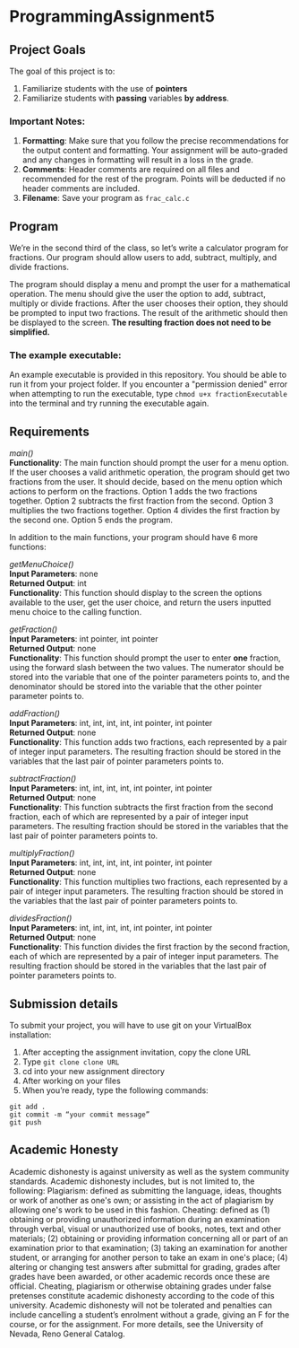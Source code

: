 # ProgrammingAssignment5

## Project Goals
The goal of this project is to:
1.	Familiarize students with the use of **pointers**
2.  Familiarize students with **passing** variables **by address**.
### Important Notes:
1.	**Formatting**: Make sure that you follow the precise recommendations for the output content and formatting. Your assignment will be auto-graded and any changes in formatting will result in a loss in the grade.
2.	**Comments**: Header comments are required on all files and recommended for the rest of the program. Points will be deducted if no header comments are included.
3.	**Filename**: Save your program as ```frac_calc.c```

## Program
We’re in the second third of the class, so let’s write a calculator program for fractions. Our program should allow users to add, subtract, multiply, and divide fractions.  

The program should display a menu and prompt the user for a mathematical operation. The menu should give the user the option to add, subtract, multiply or divide fractions. After the user chooses their option, they should be prompted to input two fractions. The result of the arithmetic should then be displayed to the screen. **The resulting fraction does not need to be simplified.**  

### The example executable:
An example executable is provided in this repository. You should be able to run it from your project folder.
If you encounter a "permission denied" error when attempting to run the executable, type ```chmod u+x fractionExecutable``` into the terminal and try running the executable again.

## Requirements
*main()*  
**Functionality**: The main function should prompt the user for a menu option. If the user chooses a valid arithmetic operation, the program should get two fractions from the user. It should decide, based on the menu option which actions to perform on the fractions. Option 1 adds the two fractions together. Option 2 subtracts the first fraction from the second. Option 3 multiplies the two fractions together. Option 4 divides the first fraction by the second one. Option 5 ends the program.  

In addition to the main functions, your program should have 6 more functions:

*getMenuChoice()*  
**Input Parameters**: none  
**Returned Output**: int  
**Functionality**: This function should display to the screen the options available to the user, get the user choice, and return the users inputted menu choice to the calling function.  

*getFraction()*  
**Input Parameters**: int pointer, int pointer  
**Returned Output**: none  
**Functionality**: This function should prompt the user to enter **one** fraction, using the forward slash between the two values. The numerator should be stored into the variable that one of the pointer parameters points to, and the denominator should be stored into the variable that the other pointer parameter points to.  

*addFraction()*  
**Input Parameters**: int, int, int, int, int pointer, int pointer  
**Returned Output**: none  
**Functionality**: This function adds two fractions, each represented by a pair of integer input parameters. The resulting fraction should be stored in the variables that the last pair of pointer parameters points to.  

*subtractFraction()*  
**Input Parameters**: int, int, int, int, int pointer, int pointer  
**Returned Output**: none  
**Functionality**: This function subtracts the first fraction from the second fraction, each of which are represented by a pair of integer input parameters. The resulting fraction should be stored in the variables that the last pair of pointer parameters points to.  

*multiplyFraction()*  
**Input Parameters**: int, int, int, int, int pointer, int pointer  
**Returned Output**: none  
**Functionality**: This function multiplies two fractions, each represented by a pair of integer input parameters. The resulting fraction should be stored in the variables that the last pair of pointer parameters points to.  

*dividesFraction()*  
**Input Parameters**: int, int, int, int, int pointer, int pointer  
**Returned Output**: none  
**Functionality**: This function divides the first fraction by the second fraction, each of which are represented by a pair of integer input parameters. The resulting fraction should be stored in the variables that the last pair of pointer parameters points to.    

## Submission details
To submit your project, you will have to use git on your VirtualBox installation:
1.	After accepting the assignment invitation, copy the clone URL
2.	Type 
```git clone clone URL```
3.	cd into your new assignment directory
4.	After working on your files
5.	When you’re ready, type the following commands: 
```
git add .
git commit -m “your commit message”
git push
```
## Academic Honesty
Academic dishonesty is against university as well as the system community standards. Academic dishonesty includes, but is not limited to, the following:
Plagiarism: defined as submitting the language, ideas, thoughts or work of another as one's own; or assisting in the act of plagiarism by allowing one's work to be used in this fashion.
Cheating: defined as (1) obtaining or providing unauthorized information during an examination through verbal, visual or unauthorized use of books, notes, text and other materials; (2) obtaining or providing information concerning all or part of an examination prior to that examination; (3) taking an examination for another student, or arranging for another person to take an exam in one's place; (4) altering or changing test answers after submittal for grading, grades after grades have been awarded, or other academic records once these are official.
Cheating, plagiarism or otherwise obtaining grades under false pretenses constitute academic
dishonesty according to the code of this university. Academic dishonesty will not be tolerated and
penalties can include cancelling a student’s enrolment without a grade, giving an F for the course, or for the assignment. For more details, see the University of Nevada, Reno General Catalog.
